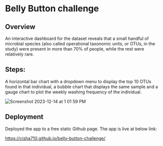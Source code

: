 # Belly Button challenge

## Overview
An interactive dashboard for the dataset reveals that a small handful of microbial species (also called operational taxonomic units, or OTUs, in the study) were present in more than 70% of people, while the rest were relatively rare.

## Steps:
A horizontal bar chart with a dropdown menu to display the top 10 OTUs found in that individual, a bubble chart that displays the same sample and a gauge chart to plot the weekly washing frequency of the individual.

![Screenshot 2023-12-14 at 1 01 59 PM](https://github.com/cisha710/belly-button-challenge/assets/143370584/081bb531-9ece-41dd-93bc-d4786dc9eeed)

## Deployment
Deployed the app to a free static Github page. The app is live at below link:

https://cisha710.github.io/belly-button-challenge/
